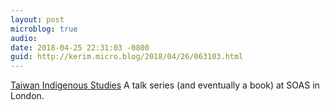 ```yaml
---
layout: post
microblog: true
audio: 
date: 2018-04-25 22:31:03 -0800
guid: http://kerim.micro.blog/2018/04/26/063103.html
---
```

[Taiwan Indigenous Studies](https://www.soas.ac.uk/taiwanstudies/indigenous-studies/) A talk series (and eventually a book) at SOAS in London. 
